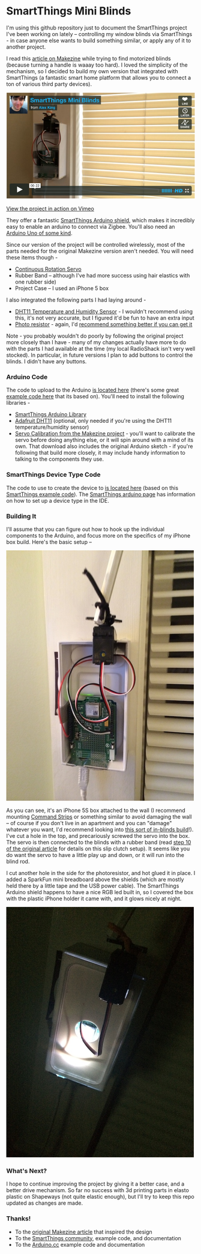 SmartThings Mini Blinds
=======================

I'm using this github repository just to document the SmartThings project I've been working on lately – controlling my window blinds via SmartThings - in case anyone else wants to build something similar, or apply any of it to another project.

I read this [article on Makezine](http://makezine.com/projects/mini-blind-minder/) while trying to find motorized blinds (because turning a handle is waaay too hard). I loved the simplicity of the mechanism, so I decided to build my own version that integrated with SmartThings (a fantastic smart home platform that allows you to connect a ton of various third party devices). 

[![video](images/video.png)](https://vimeo.com/81291367)

[View the project in action on Vimeo](https://vimeo.com/81291367)

They offer a fantastic [SmartThings Arduino shield](https://shop.smartthings.com/#/products/smartthings-shield-arduino), which makes it incredibly easy to enable an arduino to connect via Zigbee. You'll also need an [Arduino Uno of some kind](https://www.sparkfun.com/products/11224). 

Since our version of the project will be controlled wirelessly, most of the parts needed for the original Makezine version aren't needed. You will need these items though -

- [Continuous Rotation Servo](http://www.parallax.com/product/900-00008)
- Rubber Band – although I've had more success using hair elastics with one rubber side)
- Project Case – I used an iPhone 5 box 

I also integrated the following parts I had laying around -

- [DHT11 Temperature and Humidity Sensor](https://www.adafruit.com/products/386) - I wouldn't recommend using this, it's not very accurate, but I figured it'd be fun to have an extra input
- [Photo resistor](http://bildr.org/2012/11/photoresistor-arduino/) - again, I'd [recommend something better if you can get it](http://bildr.org/2011/09/tsl230r-arduino/)

Note - you probably wouldn't do poorly by following the original project more closely than I have - many of my changes actually have more to do with the parts I had available at the time (my local RadioShack isn't very well stocked). In particular, in future versions I plan to add buttons to control the blinds. I didn't have any buttons.

### Arduino Code
The code to upload to the Arduino [is located here](arduino-code.ino) (there's some great [example code here](https://gist.github.com/aurman/6546221) that its based on). You'll need to install the following libraries -

- [SmartThings Arduino Library](http://build.smartthings.com/arduino/)
- [Adafruit DHT11](https://github.com/adafruit/DHT-sensor-library) (optional, only needed if you're using the DHT11 temperature/humidity sensor)
- [Servo Calibration from the Makezine project](http://grathio.com/assets/make/blind_minder_arduino.zip) - you'll want to calibrate the servo before doing anything else, or it will spin around with a mind of its own. That download also includes the original Arduino sketch - if you're following that build more closely, it may include handy information to talking to the components they use. 
 
### SmartThings Device Type Code
The code to use to create the device to [is located here](device-type.groovy) (based on this [SmartThings example code](https://gist.github.com/aurman/6862503)). The [SmartThings arduino page](http://build.smartthings.com/arduino/) has information on how to set up a device type in the IDE. 

### Building It
I'll assume that you can figure out how to hook up the individual components to the Arduino, and focus more on the specifics of my iPhone box build. Here's the basic setup –

![1](images/1.jpg)

As you can see, it's an iPhone 5S box attached to the wall (I recommend mounting [Command Strips](http://www.command.com/wps/portal/3M/en_US/NACommand/Command/) or something similar to avoid damaging the wall – of course if you don't live in an apartment and you can "damage" whatever you want, I'd recommend looking into [this sort of in-blinds build](https://homeawesomation.wordpress.com/2013/02/26/automated-window-blinds-with-arduino/)!). I've cut a hole in the top, and precariously screwed the servo into the box. The servo is then connected to the blinds with a rubber band (read [step 10 of the original article](http://makezine.com/projects/mini-blind-minder/) for details on this slip clutch setup). It seems like you do want the servo to have a little play up and down, or it will run into the blind rod. 

I cut another hole in the side for the photoresistor, and hot glued it in place. I added a SparkFun mini breadboard above the shields (which are mostly held there by a little tape and the USB power cable). The SmartThings Arduino shield happens to have a nice RGB led built in, so I covered the box with the plastic iPhone holder it came with, and it glows nicely at night. 

![2](images/2.jpg)

### What's Next?

I hope to continue improving the project by giving it a better case, and a better drive mechanism. So far no success with 3d printing parts in elasto plastic on Shapeways (not quite elastic enough), but I'll try to keep this repo updated as changes are made. 

### Thanks!

- To the [original Makezine article](http://makezine.com/projects/mini-blind-minder/) that inspired the design
- To the [SmartThings community](http://build.smartthings.com), example code, and documentation
- To the [Arduino.cc](http://arduino.cc) example code and documentation